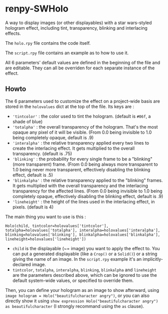# renpy-SWHolo
A way to display images (or other displayables) with a star wars-styled hologram effect, including tint, transparency, blinking and interlacing effects.

The `holo.rpy` file contains the code itself.

The `script.rpy` file contains an example as to how to use it.

All 6 parameters' default values are defined in the beginning of the file and are editable.
They can all be overriden for each separate instance of the effect.

## Howto
The 6 parameters used to customize the effect on a project-wide basis are stored in the `holovalues` dict at the top of the file.
Its keys are :
- `'tintcolor'` : the color used to tint the hologram. (default is `#06f`, a shade of blue)
- `'totalpha'` : the overall transparency of the hologram. That's the most opaque any pixel of it will be visible. (From 0.0 being invisible to 1.0 being completely opaque, default is .9)
- `'interalpha'` : the relative transparency applied every two lines to create the interlacing effect. It gets multiplied to the overall transparency. (default is .75)
- `'blinking'` : the probability for every single frame to be a "blinking" (more transparent) frame. (From 0.0 being always more transparent to 1.0 being never more transparent, effectively disabling the blinking effect, default is .5)
- `'blinkalpha'` : the relative transparency applied to the "blinking" frames. It gets multiplied with the overall transparency and the interlacing transparency for the affected lines. (From 0.0 being invisible to 1.0 being completely opaque, effectively disabling the blinking effect, default is .9)
- `'lineheight'` : the height of the lines used in the interlacing effect, in pixels. (default is 4)

The main thing you want to use is this :

`Holo(child, tintcolor=holovalues['tintcolor'], totalpha=holovalues['totalpha'], interalpha=holovalues['interalpha'], blinking=holovalues['blinking'], blinkalpha=holovalues['blinkalpha'], lineheight=holovalues['lineheight'])`

- `child` is the displayable (~= image) you want to apply the effect to. You can put a generated displayable (like a `Crop()` or a `Solid()`) or a string giving the name of an image. In the `script.rpy` example it's an implicitly-declared image.
- `tintcolor`, `totalpha`, `interalpha`, `blinking`, `blinkalpha` and `lineheight` are the parameters described above, which can be ignored to use the default system-wide values, or specified to override them.

Then, you can define your hologram as an image to show afterward, using `image hologram = Holo("beautifulcharacter angry")`, or you can also directly show it using `show expression Holo("beautifulcharacter angry") as beautifulcharacter` (I strongly recommand using the `as` clause).
